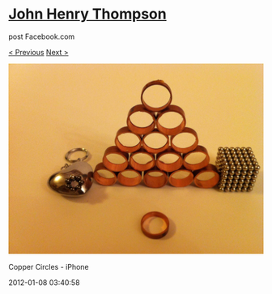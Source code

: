 # [John Henry Thompson](../README.md)
post Facebook.com

[< Previous](2012-01-08-2.md) [Next >](2012-01-08-4.md)

[![](../media/2012-01-08/Copper-Circles-iPhone-2.jpg)](../README.md)

Copper Circles - iPhone

2012-01-08 03:40:58